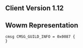 ## Client Version 1.12

## Wowm Representation
```rust,ignore
cmsg CMSG_GUILD_INFO = 0x0087 {
}

```
